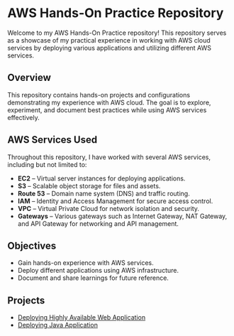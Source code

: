 # AWS Hands-On Practice Repository

Welcome to my AWS Hands-On Practice repository! This repository serves as a showcase of my practical experience in working with AWS cloud services by deploying various applications and utilizing different AWS services.

## Overview
This repository contains hands-on projects and configurations demonstrating my experience with AWS cloud. The goal is to explore, experiment, and document best practices while using AWS services effectively.

## AWS Services Used
Throughout this repository, I have worked with several AWS services, including but not limited to:
- **EC2** – Virtual server instances for deploying applications.
- **S3** – Scalable object storage for files and assets.
- **Route 53** – Domain name system (DNS) and traffic routing.
- **IAM** – Identity and Access Management for secure access control.
- **VPC** – Virtual Private Cloud for network isolation and security.
- **Gateways** – Various gateways such as Internet Gateway, NAT Gateway, and API Gateway for networking and API management.

## Objectives
- Gain hands-on experience with AWS services.
- Deploy different applications using AWS infrastructure.
- Document and share learnings for future reference.

## Projects
- [Deploying Highly Available Web Application](./Deploying%20Highly%20Available%20Web%20Application%20on%20AWS/README.md)
- [Deploying Java Application](./Deploying%20Java%20Application%20on%20AWS/README.md)